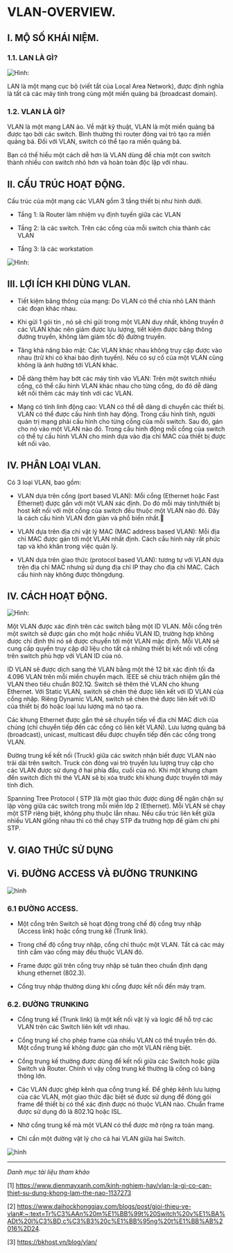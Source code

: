 # VLAN-OVERVIEW.

## I. MỘ SỐ KHÁI NIỆM.

### 1.1. LAN LÀ GÌ?


![Hình: ](../images/1_vlan-la-gi.png)

LAN là một mạng cục bộ (viết tắt của Local Area Network), được định nghĩa là tất cả các máy tính trong cùng một miền quảng bá (broadcast domain).

### 1.2. VLAN LÀ GÌ?

VLAN là một mạng LAN ảo. Về mặt kỹ thuật, VLAN là một miền quảng bá được tạo bởi các switch. Bình thường thì router đóng vai trò tạo ra miền quảng bá. Đối với VLAN, switch có thể tạo ra miền quảng bá.

Bạn có thể hiểu một cách dễ hơn là VLAN dùng để chia một con switch thành nhiều con switch nhỏ hơn và hoàn toàn độc lập với nhau.



## II. CẤU TRÚC HOẠT ĐỘNG.

Cấu trúc của một mạng các VLAN gồm 3 tầng thiết bị như hình dưới.          

- Tầng 1: là Router làm nhiệm vụ định tuyến giữa các VLAN         

- Tầng 2: là các switch. Trên các cổng của mỗi switch chia thành các VLAN          

- Tầng 3: là các workstation

![Hình: ](../images/6_cautruc.png)



## III. LỢI ÍCH KHI DÙNG VLAN.

- Tiết kiệm băng thông của mạng: Do VLAN có thể chia nhỏ LAN thành các đoạn khác nhau.

- Khi gửi 1 gói tin , nó sẽ chỉ gửi trong một VLAN duy nhất, không truyền ở các VLAN khác nên giảm được lưu lượng, tiết kiệm được băng thông đường truyền, không làm giảm tốc độ đường truyền.

- Tăng khả năng bảo mật: Các VLAN khác nhau không truy cập được vào nhau (trừ khi có khai báo định tuyến). Nếu có sự cố của một VLAN cũng không là ảnh hưởng tới VLAN khác.

- Dễ dàng thêm hay bớt các máy tính vào VLAN: Trên một switch nhiều cổng, có thể cấu hình VLAN khác nhau cho từng cổng, do đó dễ dàng kết nối thêm các máy tính với các VLAN.

- Mạng có tính linh động cao: VLAN có thể dễ dàng di chuyển các thiết bị. VLAN có thể được cấu hình tĩnh hay động. Trong cấu hình tĩnh, người quản trị mạng phải cấu hình cho từng cổng của mỗi switch. Sau đó, gán cho nó vào một VLAN nào đó. Trong cấu hình động mỗi cổng của switch có thể tự cấu hình VLAN cho mình dựa vào địa chỉ MAC của thiết bị được kết nối vào.




## IV. PHÂN LOẠI VLAN.

Có 3 loại VLAN, bao gồm:

* VLAN dựa trên cổng (port based VLAN): Mỗi cổng (Ethernet hoặc Fast Ethernet) được gắn với một VLAN xác định. Do đó mỗi máy tính/thiết bị host kết nối với một cổng của switch đều thuộc một VLAN nào đó. Đây là cách cấu hình VLAN đơn giản và phổ biến nhất.

* VLAN dựa trên địa chỉ vật lý MAC (MAC address based VLAN): Mỗi địa chỉ MAC được gán tới một VLAN nhất định. Cách cấu hình này rất phức tạp và khó khăn trong việc quản lý.

* VLAN dựa trên giao thức (protocol based VLAN): tương tự với VLAN dựa trên địa chỉ MAC nhưng sử dụng địa chỉ IP thay cho địa chỉ MAC. Cách cấu hình này không được thôngdụng.






## IV. CÁCH HOẠT ĐỘNG.

![Hình: ](../images/2_hoat_dong.png)

Một VLAN được xác định trên các switch bằng một ID VLAN. Mỗi cổng trên một switch sẽ được gán cho một hoặc nhiều VLAN ID, trường hợp không được chỉ định thì nó sẽ được chuyển tới một VLAN mặc định. Mỗi VLAN sẽ cung cấp quyền truy cập dữ liệu cho tất cả những thiết bị kết nối với cổng trên switch phù hợp với VLAN ID của nó.

ID VLAN sẽ được dịch sang thẻ VLAN bằng một thẻ 12 bit xác định tối đa 4.096 VLAN trên mỗi miền chuyển mạch. IEEE sẽ chịu trách nhiệm gắn thẻ VLAN theo tiêu chuẩn 802.1Q. Switch sẽ thêm thẻ VLAN cho khung Ethernet. Với Static VLAN, switch sẽ chèn thẻ được liên kết với ID VLAN của cổng nhập. Riêng Dynamic VLAN, switch sẽ chèn thẻ được liên kết với ID của thiết bị đó hoặc loại lưu lượng mà nó tạo ra.

Các khung Ethernet được gắn thẻ sẽ chuyển tiếp về địa chỉ MAC đích của chúng (chỉ chuyển tiếp đến các cổng có liên kết VLAN). Lưu lượng quảng bá (broadcast), unicast, multicast đều được chuyển tiếp đến các cổng trong VLAN.

Đường trung kế kết nối (Truck) giữa các switch nhận biết được VLAN nào trải dài trên switch. Truck còn đóng vai trò truyền lưu lượng truy cập cho các VLAN được sử dụng ở hai phía đầu, cuối của nó. Khi một khung chạm đến switch đích thì thẻ VLAN sẽ bị xóa trước khi khung được truyền tới máy tính đích.

Spanning Tree Protocol ( STP )là một giao thức được dùng để ngăn chặn sự lặp vòng giữa các switch trong mỗi miền lớp 2 (Ethernet). Mỗi VLAN sẽ chạy một STP riêng biệt, không phụ thuộc lẫn nhau. Nếu cấu trúc liên kết giữa nhiều VLAN giống nhau thì có thể chạy STP đa trường hợp để giảm chi phí STP.


## V. GIAO THỨC SỬ DỤNG 



## Vi. ĐƯỜNG ACCESS VÀ ĐƯỜNG TRUNKING

![hình ](../images/4_access_trunking.png)

### 6.1 ĐƯỜNG ACCESS.


- Một cổng trên Switch sẽ hoạt động trong chế độ cổng truy nhập (Access link) hoặc cổng trung kế (Trunk link).

- Trong chế độ cổng truy nhập, cổng chỉ thuộc một VLAN. Tất cả các máy tính cắm vào cổng mày đều thuộc VLAN đó.

- Frame được gửi trên cổng truy nhập sẽ tuân theo chuẩn định dạng khung ethernet (802.3).

- Cổng truy nhập thường dùng khi cổng được kết nối đến máy trạm.




### 6.2. ĐƯỜNG TRUNKING

- Cổng trung kế (Trunk link) là một kết nối vật lý và logic để hỗ trợ các VLAN trên các Switch liên kết với nhau.

- Cổng trung kế cho phép frame của nhiều VLAN có thể truyền trên đó. Một cổng trung kế không được gán cho một VLAN riêng biệt.

- Cổng trung kế thường được dùng để kết nối giữa các Switch hoặc giữa Switch và Router. Chính vì vậy cổng trung kế thường là cổng có băng thông lớn.

- Các VLAN được ghép kênh qua cổng trung kế. Để ghép kênh lưu lượng của các VLAN, một giao thức đặc biệt sẽ được sử dụng để đóng gói frame để thiết bị có thể xác định được nó thuộc VLAN nào. Chuẩn frame được sử dụng đó là 802.1Q hoặc ISL.

- Nhờ cổng trung kế mà một VLAN có thể được mở rộng ra toàn mạng.

- Chỉ cần một đường vật lý cho cả hai VLAN giữa hai Switch.



![hình ](../images/5_trubking.png)




---
*Danh mục tài liệu tham khảo*

[1] https://www.dienmayxanh.com/kinh-nghiem-hay/vlan-la-gi-co-can-thiet-su-dung-khong-lam-the-nao-1137273 

[2] https://www.daihockhonggiay.com/blogs/post/gioi-thieu-ve-vlan#:~:text=Tr%C3%AAn%20m%E1%BB%99t%20Switch%20v%E1%BA%ADt%20l%C3%BD,c%C3%B3%20c%E1%BB%95ng%20t%E1%BB%AB%2016%2D24.

[3] https://bkhost.vn/blog/vlan/


